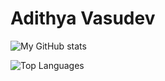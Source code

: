 # Adithya Vasudev

![My GitHub stats](https://github-readme-stats.vercel.app/api?username=adithya-gv)

![Top Languages](https://github-readme-stats.vercel.app/api/top-langs/?username=adithya-gv)
